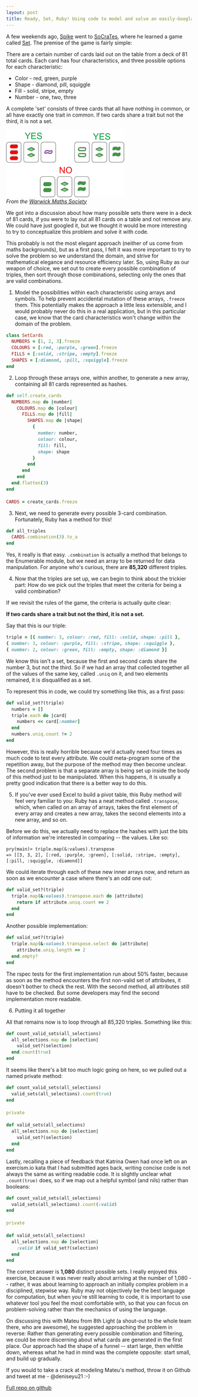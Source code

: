 ```yaml
---
layout: post
title: Ready, Set, Ruby! Using code to model and solve an easily-Googlable problem
---
```


A few weekends ago, [Spike](http://github.com/spike01) went to [SoCraTes](http://socratesuk.org/), where he learned a game called <a href='https://en.wikipedia.org/wiki/Set_(game)'>Set</a>. The premise of the game is fairly simple:

There are a certain number of cards laid out on the table from a deck of 81 total cards. Each card has four characteristics, and three possible options for each characteristic:

* Color - red, green, purple
* Shape - diamond, pill, squiggle
* Fill - solid, stripe, empty
* Number - one, two, three

A complete 'set' consists of three cards that all have nothing in common, or all have exactly one trait in common. If two cards share a trait but not the third, it is not a set.

![](/images/set-02.png)
<br>*From the [Warwick Maths Society](http://studentblogs.warwick.ac.uk/maths/entry/set_talk/)*

We got into a discussion about how many possible sets there were in a deck of 81 cards, if you were to lay out all 81 cards on a table and not remove any. We could have just googled it, but we thought it would be more interesting to try to conceptualize this problem and solve it with code.

This probably is not the most elegant approach (neither of us come from maths backgrounds), but as a first pass, I felt it was more important to try to solve the problem so we understand the domain, and strive for mathematical elegance and resource efficiency later. So, using Ruby as our weapon of choice, we set out to create every possible combination of triples, then sort through those combinations, selecting only the ones that are valid combinations.

1) Model the possibilities within each characteristic using arrays and symbols. To help prevent accidental mutation of these arrays, `.freeze` them. This potentially makes the approach a little less extensible, and I would probably never do this in a real application, but in this particular case, we know that the card characteristics won't change within the domain of the problem.

```ruby
class SetCards
  NUMBERS = [1, 2, 3].freeze
  COLOURS = [:red, :purple, :green].freeze
  FILLS = [:solid, :stripe, :empty].freeze
  SHAPES = [:diamond, :pill, :squiggle].freeze
end
```

2) Loop through these arrays one, within another, to generate a new array, containing all 81 cards represented as hashes.

```ruby
def self.create_cards
  NUMBERS.map do |number|
    COLOURS.map do |colour|
      FILLS.map do |fill|
        SHAPES.map do |shape|
          {
            number: number,
            colour: colour,
            fill: fill,
            shape: shape
          }
        end
      end
    end
  end.flatten(3)
end

CARDS = create_cards.freeze
```

3) Next, we need to generate every possible 3-card combination. Fortunately, Ruby has a method for this!

```ruby
def all_triples
  CARDS.combination(3).to_a
end
```

Yes, it really is that easy. `.combination` is actually a method that belongs to the Enumerable module, but we need an array to be returned for data manipulation. For anyone who's curious, there are **85,320** different triples.

4) Now that the triples are set up, we can begin to think about the trickier part: How do we pick out the triples that meet the criteria for being a valid combination?

If we revisit the rules of the game, the criteria is actually quite clear:

**If two cards share a trait but not the third, it is not a set.**

Say that this is our triple:

```ruby
triple = [{ number: 3, colour: :red, fill: :solid, shape: :pill },
{ number: 3, colour: :purple, fill: :stripe, shape: :squiggle },
{ number: 2, colour: :green, fill: :empty, shape: :diamond }]
```

We know this isn't a set, because the first and second cards share the number 3, but not the third. So if we had an array that collected together all of the values of the same key, called `.uniq` on it, and two elements remained, it is disqualified as a set.

To represent this in code, we could try something like this, as a first pass:

```ruby
def valid_set?(triple)
  numbers = []
  triple.each do |card|
    numbers << card[:number]
  end
  numbers.uniq.count != 2
end
```

However, this is really horrible because we'd actually need four times as much code to test every attribute. We could meta-program some of the repetition away, but the purpose of the method may then become unclear. The second problem is that a separate array is being set up inside the body of this method just to be manipulated. When this happens, it is usually a pretty good indication that there is a better way to do this.

5) If you've ever used Excel to build a pivot table, this Ruby method will feel very familiar to you: Ruby has a neat method called `.transpose`, which, when called on an array of arrays, takes the first element of every array and creates a new array, takes the second elements into a new array, and so on.

Before we do this, we actually need to replace the hashes with just the bits of information we're interested in comparing -- the values. Like so:

```
pry(main)> triple.map(&:values).transpose
=> [[3, 3, 2], [:red, :purple, :green], [:solid, :stripe, :empty], [:pill, :squiggle, :diamond]]
```

We could iterate through each of these new inner arrays now, and return as soon as we encounter a case where there's an odd one out:

```ruby
def valid_set?(triple)
  triple.map(&:values).transpose.each do |attribute|
    return if attribute.uniq.count == 2
  end
end
```

Another possible implementation:

```ruby
def valid_set?(triple)
  triple.map(&:values).transpose.select do |attribute|
    attribute.uniq.length == 2
  end.empty?
end
```

The rspec tests for the first implementation run about 50% faster, because as soon as the method encounters the first non-valid set of attributes, it doesn't bother to check the rest. With the second method, all attributes still have to be checked. But some developers may find the second implementation more readable.

6. Putting it all together

All that remains now is to loop through all 85,320 triples. Something like this:

```ruby
def count_valid_sets(all_selections)
  all_selections.map do |selection|
    valid_set?(selection)
  end.count(true)
end
```

It seems like there's a bit too much logic going on here, so we pulled out a named private method:

```ruby
def count_valid_sets(all_selections)
  valid_sets(all_selections).count(true)
end

private

def valid_sets(all_selections)
  all_selections.map do |selection|
    valid_set?(selection)
  end
end
```

Lastly, recalling a piece of feedback that Katrina Owen had once left on an exercism.io kata that I had submitted ages back, writing concise code is not always the same as writing readable code. It is slightly unclear what `.count(true)` does, so if we map out a helpful symbol (and nils) rather than booleans:

```ruby
def count_valid_sets(all_selections)
  valid_sets(all_selections).count(:valid)
end

private

def valid_sets(all_selections)
  all_selections.map do |selection|
    :valid if valid_set?(selection)
  end
end
```

The correct answer is **1,080** distinct possible sets. I really enjoyed this exercise, because it was never really about arriving at the number of 1,080 -- rather, it was about learning to approach an initially complex problem in a disciplined, stepwise way. Ruby may not objectively be the best language for computation, but when you're still learning to code, it is important to use whatever tool you feel the most comfortable with, so that you can focus on problem-solving rather than the mechanics of using the language.

On discussing this with Mateu from 8th Light (a shout-out to the whole team there, who are awesome), he suggested approaching the problem in reverse: Rather than generating every possible combination and filtering, we could be more discerning about what cards are generated in the first place. Our approach had the shape of a funnel -- start large, then whittle down, whereas what he had in mind was the complete opposite: start small, and build up gradually.

If you would to take a crack at modeling Mateu's method, throw it on Github and tweet at me - @deniseyu21 :-)

[Full repo on github](https://github.com/deniseyu/set)
